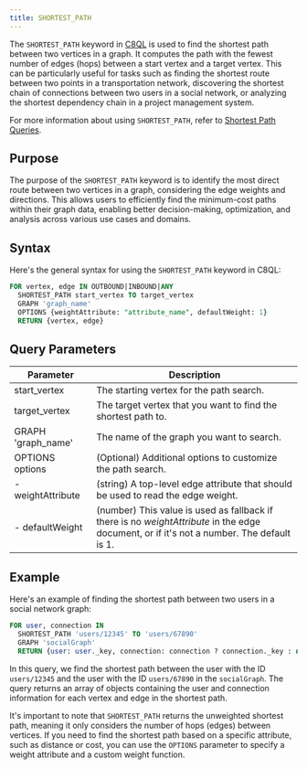 ```yaml
---
title: SHORTEST_PATH
---
```


The `SHORTEST_PATH` keyword in [C8QL](../../../queries/c8ql/) is used to find the shortest path between two vertices in a graph. It computes the path with the fewest number of edges (hops) between a start vertex and a target vertex. This can be particularly useful for tasks such as finding the shortest route between two points in a transportation network, discovering the shortest chain of connections between two users in a social network, or analyzing the shortest dependency chain in a project management system.

For more information about using `SHORTEST_PATH`, refer to [Shortest Path Queries](../shortest-path-queries/).

## Purpose

The purpose of the `SHORTEST_PATH` keyword is to identify the most direct route between two vertices in a graph, considering the edge weights and directions. This allows users to efficiently find the minimum-cost paths within their graph data, enabling better decision-making, optimization, and analysis across various use cases and domains.

## Syntax

Here's the general syntax for using the `SHORTEST_PATH` keyword in C8QL:

```sql
FOR vertex, edge IN OUTBOUND|INBOUND|ANY
  SHORTEST_PATH start_vertex TO target_vertex
  GRAPH 'graph_name'
  OPTIONS {weightAttribute: "attribute_name", defaultWeight: 1}
  RETURN {vertex, edge}
```

## Query Parameters

| Parameter         | Description         |
|-------------------|---------------------------------------------|
| start_vertex       | The starting vertex for the path search.                                |
| target_vertex      | The target vertex that you want to find the shortest path to.           |
| GRAPH 'graph_name' | The name of the graph you want to search.                               |
| OPTIONS options    | (Optional) Additional options to customize the path search.             |
| - weightAttribute  | (string) A top-level edge attribute that should be used to read the edge weight.   |
| - defaultWeight    | (number) This value is used as fallback if there is no _weightAttribute_ in the edge document, or if it's not a number. The default is 1. |

## Example

Here's an example of finding the shortest path between two users in a social network graph:

```sql
FOR user, connection IN
  SHORTEST_PATH 'users/12345' TO 'users/67890'
  GRAPH 'socialGraph'
  RETURN {user: user._key, connection: connection ? connection._key : null}
```

In this query, we find the shortest path between the user with the ID `users/12345` and the user with the ID `users/67890` in the `socialGraph`. The query returns an array of objects containing the user and connection information for each vertex and edge in the shortest path.

It's important to note that `SHORTEST_PATH` returns the unweighted shortest path, meaning it only considers the number of hops (edges) between vertices. If you need to find the shortest path based on a specific attribute, such as distance or cost, you can use the `OPTIONS` parameter to specify a weight attribute and a custom weight function.
